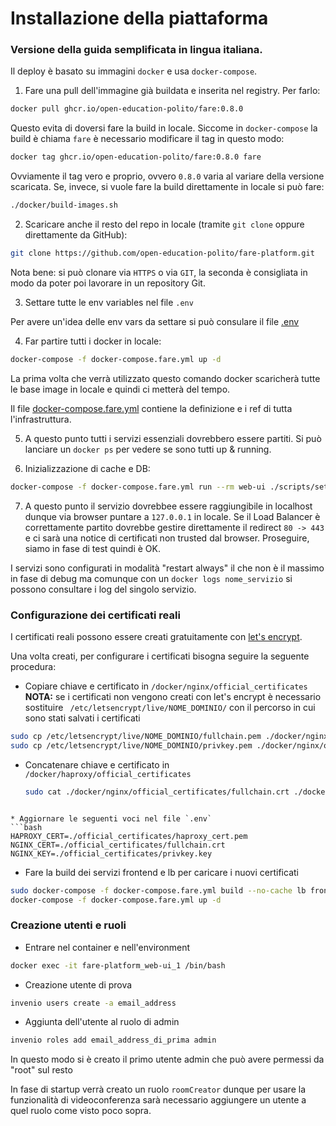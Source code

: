 # Installazione della piattaforma

### Versione della guida semplificata in lingua italiana. 

Il deploy è basato su immagini `docker` e usa `docker-compose`.

1. Fare una pull dell'immagine già buildata e inserita nel registry. Per farlo:

```bash
docker pull ghcr.io/open-education-polito/fare:0.8.0
```

Questo evita di doversi fare la build in locale. 
Siccome in `docker-compose` la build è chiama `fare` è necessario modificare il
tag in questo modo:

```bash
docker tag ghcr.io/open-education-polito/fare:0.8.0 fare
```

Ovviamente il tag vero e proprio, ovvero `0.8.0` varia al variare della
versione scaricata.
Se, invece, si vuole fare la build direttamente in locale si può fare:

```bash
./docker/build-images.sh
```

2. Scaricare anche il resto del repo in locale (tramite `git clone` oppure
   direttamente da GitHub):

```bash
git clone https://github.com/open-education-polito/fare-platform.git
```

Nota bene: si può clonare via `HTTPS` o via `GIT`, la seconda è consigliata in
modo da poter poi lavorare in un repository Git.

3. Settare tutte le env variables nel file `.env`

Per avere un'idea delle env vars da settare si può consulare il file
[.env](https://github.com/open-education-polito/fare-platform/blob/master/.env.example)

4. Far partire tutti i docker in locale:
 
```bash
docker-compose -f docker-compose.fare.yml up -d
```

La prima volta che verrà utilizzato questo comando docker scaricherà tutte le
base image in locale e quindi ci metterà del tempo. 

Il file
[docker-compose.fare.yml](https://github.com/open-education-polito/fare-platform/blob/master/docker-compose.fare.yml#L60)
contiene la definizione e i ref di tutta l'infrastruttura.

5. A questo punto tutti i servizi essenziali dovrebbero essere partiti. 
Si può lanciare un `docker ps` per vedere se sono tutti up & running.

6. Inizializzazione di cache e DB:

```bash
docker-compose -f docker-compose.fare.yml run --rm web-ui ./scripts/setup
```

7. A questo punto il servizio dovrebbee essere raggiungibile in localhost
   dunque via browser puntare a `127.0.0.1` in locale.
   Se il Load Balancer è correttamente partito dovrebbe gestire direttamente il
   redirect `80 -> 443` e ci sarà una notice di certificati non trusted dal
   browser. Proseguire, siamo in fase di test quindi è OK.

I servizi sono configurati in modalità "restart always" il che non è il massimo
in fase di debug ma comunque con un `docker logs nome_servizio` si possono
consultare i log del singolo servizio.

### Configurazione dei certificati reali
I certificati reali possono essere creati gratuitamente con [let's encrypt](https://letsencrypt.org/getting-started/).

Una volta creati, per configurare i certificati bisogna seguire la seguente procedura:

* Copiare chiave e certificato in  `/docker/nginx/official_certificates`
**NOTA:** se i certificati non vengono creati con let's encrypt è necessario sostituire ` /etc/letsencrypt/live/NOME_DOMINIO/` con il percorso in cui sono stati salvati i certificati

 ```bash
 sudo cp /etc/letsencrypt/live/NOME_DOMINIO/fullchain.pem ./docker/nginx/official_certificates/fullchain.crt
 sudo cp /etc/letsencrypt/live/NOME_DOMINIO/privkey.pem ./docker/nginx/official_certificates/privkey.key
   ```
* Concatenare chiave e certificato in `/docker/haproxy/official_certificates`
   ```bash
   sudo cat ./docker/nginx/official_certificates/fullchain.crt ./docker/nginx/official_certificates/privkey.key > ./docker/haproxy/official_certificates/haproxy_cert.pem
 ```
 
* Aggiornare le seguenti voci nel file `.env` 
 ```bash
HAPROXY_CERT=./official_certificates/haproxy_cert.pem
NGINX_CERT=./official_certificates/fullchain.crt
NGINX_KEY=./official_certificates/privkey.key
```

* Fare la build dei servizi frontend e lb per caricare i nuovi certificati
 ```bash
sudo docker-compose -f docker-compose.fare.yml build --no-cache lb frontend
docker-compose -f docker-compose.fare.yml up -d
```


### Creazione utenti e ruoli

* Entrare nel container e nell'environment 

```bash
docker exec -it fare-platform_web-ui_1 /bin/bash
```

* Creazione utente di prova 

```bash
invenio users create -a email_address
```

* Aggiunta dell'utente al ruolo di admin

```bash
invenio roles add email_address_di_prima admin
```

In questo modo si è creato il primo utente admin che può avere permessi da "root" sul resto

In fase di startup verrà creato un ruolo `roomCreator` dunque per usare la
funzionalità di videoconferenza sarà necessario aggiungere un utente a quel
ruolo come visto poco sopra.
